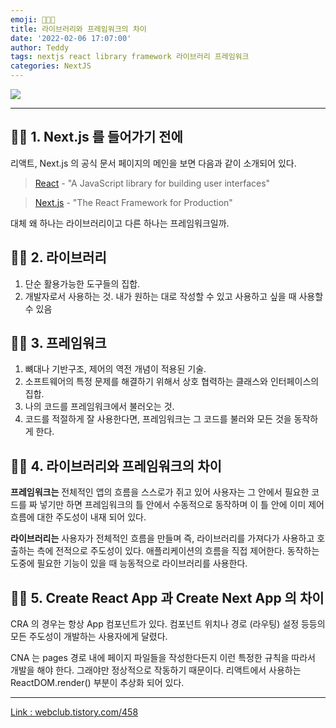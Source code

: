 ```yaml
---
emoji: 👨🏻‍💻
title: 라이브러리와 프레임워크의 차이
date: '2022-02-06 17:07:00'
author: Teddy
tags: nextjs react library framework 라이브러리 프레임워크
categories: NextJS
---
```


![](https://www.digitaltechmedia.in/wp-content/uploads/2020/11/framework-vs-library-dtm.jpg)

---

## ✍🏻 1. Next.js 를 들어가기 전에

리액트, Next.js 의 공식 문서 페이지의 메인을 보면 다음과 같이 소개되어 있다.

> [React](https://reactjs.org/) - "A JavaScript library for building user interfaces"

> [Next.js](https://nextjs.org/) - "The React Framework for Production"

대체 왜 하나는 라이브러리이고 다른 하나는 프레임워크일까.

## ✍🏻 2. 라이브러리

1. 단순 활용가능한 도구들의 집합.
2. 개발자로서 사용하는 것. 내가 원하는 대로 작성할 수 있고 사용하고 싶을 때 사용할 수 있음

## ✍🏻 3. 프레임워크

1. 뼈대나 기반구조, 제어의 역전 개념이 적용된 기술.
2. 소프트웨어의 특정 문제를 해결하기 위해서 상호 협력하는 클래스와 인터페이스의 집합.
3. 나의 코드를 프레임워크에서 불러오는 것.
4. 코드를 적절하게 잘 사용한다면, 프레임워크는 그 코드를 불러와 모든 것을 동작하게 한다.

## ✍🏻 4. 라이브러리와 프레임워크의 차이

**프레임워크는** 전체적인 앱의 흐름을 스스로가 쥐고 있어 사용자는 그 안에서 필요한 코드를 짜 넣기만 하면 프레임워크의 틀 안에서 수동적으로 동작하며 이 틀 안에 이미 제어 흐름에 대한 주도성이 내재 되어 있다.

**라이브러리는** 사용자가 전체적인 흐름을 만들며 즉, 라이브러리를 가져다가 사용하고 호출하는 측에 전적으로 주도성이 있다. 애플리케이션의 흐름을 직접 제어한다. 동작하는 도중에 필요한 기능이 있을 때 능동적으로 라이브러리를 사용한다.

## ✍🏻 5. Create React App 과 Create Next App 의 차이

CRA 의 경우는 항상 App 컴포넌트가 있다. 컴포넌트 위치나 경로 (라우팅) 설정 등등의 모든 주도성이 개발하는 사용자에게 달렸다.

CNA 는 pages 경로 내에 페이지 파일들을 작성한다든지 이런 특정한 규칙을 따라서 개발을 해야 한다. 그래야만 정상적으로 작동하기 때문이다. 리액트에서 사용하는 ReactDOM.render() 부분이 추상화 되어 있다.

---

[Link : webclub.tistory.com/458](https://webclub.tistory.com/458)

```toc

```
